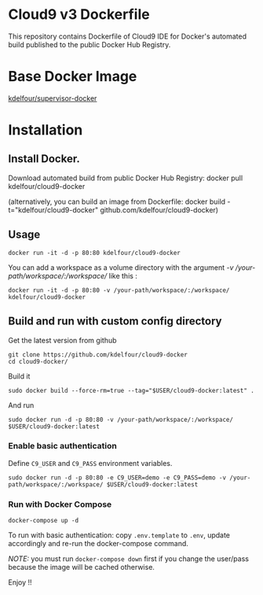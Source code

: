 Cloud9 v3 Dockerfile
=============

This repository contains Dockerfile of Cloud9 IDE for Docker's automated build published to the public Docker Hub Registry.

# Base Docker Image
[kdelfour/supervisor-docker](https://registry.hub.docker.com/u/kdelfour/supervisor-docker/)

# Installation

## Install Docker.

Download automated build from public Docker Hub Registry: docker pull kdelfour/cloud9-docker

(alternatively, you can build an image from Dockerfile: docker build -t="kdelfour/cloud9-docker" github.com/kdelfour/cloud9-docker)

## Usage

    docker run -it -d -p 80:80 kdelfour/cloud9-docker
    
You can add a workspace as a volume directory with the argument *-v /your-path/workspace/:/workspace/* like this :

    docker run -it -d -p 80:80 -v /your-path/workspace/:/workspace/ kdelfour/cloud9-docker
    
## Build and run with custom config directory

Get the latest version from github

    git clone https://github.com/kdelfour/cloud9-docker
    cd cloud9-docker/

Build it

    sudo docker build --force-rm=true --tag="$USER/cloud9-docker:latest" .
    
And run

    sudo docker run -d -p 80:80 -v /your-path/workspace/:/workspace/ $USER/cloud9-docker:latest

### Enable basic authentication

Define `C9_USER` and `C9_PASS` environment variables.

    sudo docker run -d -p 80:80 -e C9_USER=demo -e C9_PASS=demo -v /your-path/workspace/:/workspace/ $USER/cloud9-docker:latest

### Run with Docker Compose

    docker-compose up -d

To run with basic authentication: copy `.env.template` to `.env`, update accordingly and re-run the docker-compose command.

*NOTE:* you must run `docker-compose down` first if you change the user/pass because the image will be cached otherwise.
    
Enjoy !!

